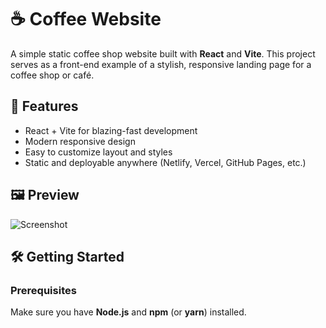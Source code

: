 # ☕ Coffee Website

A simple static coffee shop website built with **React** and **Vite**. This project serves as a front-end example of a stylish, responsive landing page for a coffee shop or café.

## 🚀 Features

- React + Vite for blazing-fast development
- Modern responsive design
- Easy to customize layout and styles
- Static and deployable anywhere (Netlify, Vercel, GitHub Pages, etc.)

## 🖼️ Preview

![Screenshot](./screenshot.png) <!-- Optional: Add a screenshot of your project -->

## 🛠️ Getting Started

### Prerequisites

Make sure you have **Node.js** and **npm** (or **yarn**) installed.
